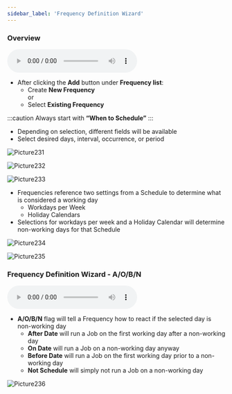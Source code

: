```yaml
---
sidebar_label: 'Frequency Definition Wizard'
---
```


### Overview

<audio controls="controls">
  <source type="audio/mp3" src="audiobasic/FrequencyDefinitionWizardOverview.mp3"></source>
  <p>Your browser does not support the audio element.</p>
</audio>

* After clicking the **Add** button under **Frequency list**:
  * Create **New Frequency**   
   or
  * Select **Existing Frequency**

:::caution
Always start with **“When to Schedule”**
:::

* Depending on selection, different fields will be available
* Select desired days, interval, occurrence, or period

![Picture231](/imgbasic/231.png)  

![Picture232](/imgbasic/232.png)  

![Picture233](/imgbasic/233.png)

* Frequencies reference two settings from a Schedule to determine what is considered a working day
  * Workdays per Week
  * Holiday Calendars
* Selections for workdays per week and a Holiday Calendar will determine non-working days for that Schedule

![Picture234](/imgbasic/234.png)  
 
![Picture235](/imgbasic/235.png)

### Frequency Definition Wizard - A/O/B/N

<audio controls="controls">
  <source type="audio/mp3" src="audiobasic/FrequencyDefinitionWizardAOBN.mp3"></source>
  <p>Your browser does not support the audio element.</p>
</audio>

* **A/O/B/N** flag will tell a Frequency how to react if the selected day is non-working day
  * **After Date** will run a Job on the first working day after a non-working day
  * **On Date** will run a Job on a non-working day anyway
  * **Before Date** will run a Job on the first working day prior to a non-working day
  * **Not Schedule** will simply not run a Job on a non-working day

![Picture236](/imgbasic/236.png)